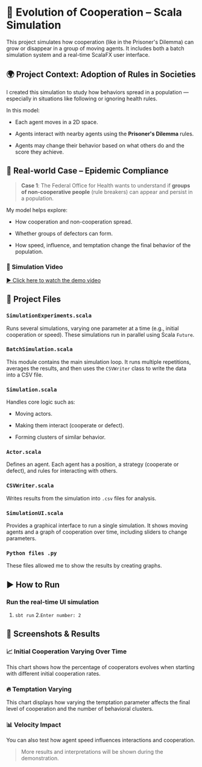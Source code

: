# 🧠 Evolution of Cooperation – Scala Simulation

This project simulates how cooperation (like in the Prisoner's Dilemma) can grow or disappear in a group of moving agents. It includes both a batch simulation system and a real-time ScalaFX user interface.

## 🌍 Project Context: Adoption of Rules in Societies

I created this simulation to study how behaviors spread in a population — especially in situations like following or ignoring health rules.

In this model:

* Each agent moves in a 2D space.

* Agents interact with nearby agents using the **Prisoner's Dilemma** rules.

* Agents may change their behavior based on what others do and the score they achieve.

## 🦠 Real-world Case – Epidemic Compliance

> **Case 1**: The Federal Office for Health wants to understand if **groups of non-cooperative people** (rule breakers) can appear and persist in a population.

My model helps explore:

* How cooperation and non-cooperation spread.

* Whether groups of defectors can form.

* How speed, influence, and temptation change the final behavior of the population.

### 🎥 Simulation Video

[▶️ Click here to watch the demo video](/src/main/python/video/simulation.mkv)

## 📁 Project Files

### `SimulationExperiments.scala`

Runs several simulations, varying one parameter at a time (e.g., initial cooperation or speed). These simulations run in parallel using Scala `Future`.

### `BatchSimulation.scala`

This module contains the main simulation loop. It runs multiple repetitions, averages the results, and then uses the `CSVWriter` class to write the data into a CSV file.

### `Simulation.scala`

Handles core logic such as:

* Moving actors.

* Making them interact (cooperate or defect).

* Forming clusters of similar behavior.

### `Actor.scala`

Defines an agent. Each agent has a position, a strategy (cooperate or defect), and rules for interacting with others.

### `CSVWriter.scala`

Writes results from the simulation into `.csv` files for analysis.

### `SimulationUI.scala`

Provides a graphical interface to run a single simulation. It shows moving agents and a graph of cooperation over time, including sliders to change parameters.

### `Python files .py`

These files allowed me to show the results by creating graphs.

## ▶️ How to Run

### Run the real-time UI simulation 
1. ``` sbt run ```
2.``` Enter number: 2 ``` 


## 📸 Screenshots & Results

### 📈 Initial Cooperation Varying Over Time

This chart shows how the percentage of cooperators evolves when starting with different initial cooperation rates.

### 🔥 Temptation Varying

This chart displays how varying the temptation parameter affects the final level of cooperation and the number of behavioral clusters.

### 📊 Velocity Impact

You can also test how agent speed influences interactions and cooperation.

> More results and interpretations will be shown during the demonstration.
